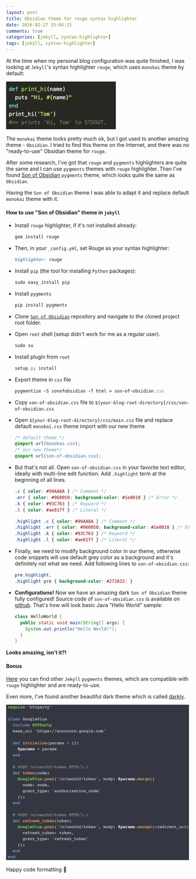 ```yaml
---
layout: post
title: Obsidian theme for rouge syntax highlighter
date: 2016-02-27 15:04:23
comments: true
categories: [jekyll, syntax-highlighter]		
tags: [jekyll, syntax-highlighter]
---
```


At the time when my personal blog configuration was quite finished, I was looking at `Jekyll`'s syntax highlighter `rouge`, which uses `monokai` theme by default:

<img src="/assets/2016/02/27/monokai.png" alt="Monokai code theme" style="width: 300px;"/>

The `monokai` theme looks pretty much ok, but I got used to another amazing theme - `Obsidian`. I tried to find this theme on the Internet, and there was no "ready-to-use" Obsidian theme for `rouge`.
<!--more-->

After some research, I've got that `rouge` and `pygments` highlighters are quite the same and I can use `pygments` themes with `rouge` highlighter.
Than I've found [Son of Obsidian](https://github.com/JevyZhu/son-of-obsidian) `pygments` theme, which looks quite the same as `Obsidian`.

Having the `Son of Obsidian` theme I was able to adapt it and replace default `monokai` theme with it.

#### **How to use "Son of Obsidian" theme in `jekyll`**

* Install `rouge` highlighter, if it's not installed already:

  ```ruby
  gem install rouge
  ```

* Then, in your `_config.yml`, set Rouge as your syntax highlighter:

  ```ruby
  highlighter: rouge
  ```
* Install `pip` (the tool for installing `Python` packages):

  ```ruby
  sudo easy_install pip
  ```
* Install `pygments`

  ```ruby
  pip install pygments
  ```
* Clone [`Son of Obsidian`](https://github.com/JevyZhu/son-of-obsidian) repository and navigate to the cloned project root folder.
* Open `root` shell (setup didn't work for me as a regular user).

  ```ruby
  sudo su
  ```
* Install plugin from `root`

  ```ruby
  setup.py install
  ```
* Export theme in `css` file

  ```ruby
  pygmentize -S sonofobsidian -f html > son-of-obsidian.css
  ```
* Copy `son-of-obsidian.css` file to `${your-blog-root-directory}/css/son-of-obsidian.css`
* Open `${your-blog-root-directory}/css/main.css` file and replace default `monokai.css` theme import with our new theme

  ```css
  /* default theme */
  @import url(monokai.css);
  /* our new theme*/
  @import url(son-of-obsidian.css);
  ```
* But that's not all. Open `son-of-obsidian.css` in your favorite text editor, ideally with multi-line edit function. Add `.highlight` term at the beginning of all lines.

  ```css
  .c { color: #99AA8A } /* Comment */
  .err { color: #960050; background-color: #1e0010 } /* Error */
  .k { color: #93C763 } /* Keyword */
  .l { color: #ae81ff } /* Literal */
  ```

  ```css
  .highlight .c { color: #99AA8A } /* Comment */
  .highlight .err { color: #960050; background-color: #1e0010 } /* Error */
  .highlight .k { color: #93C763 } /* Keyword */
  .highlight .l { color: #ae81ff } /* Literal */
  ```
* Finally, we need to modify background color in our theme, otherwise code snippets will use default grey color as a background and it's definitely not what we need. Add following lines to `son-of-obsidian.css`:

  ```css
  pre.highlight,
  .highlight pre { background-color: #272822; }
  ```
* **Configurations!** Now we have an amazing dark `Son of Obsidian` theme fully configured! Source code of `son-of-obsidian.css` is available on [github](https://github.com/vgaidarji/vgaidarji.github.io/blob/master/css/theme-son-of-obsidian.css). That's how will look basic Java "Hello World" sample:

  ```java
  class HelloWorld {
    public static void main(String[] args) {
      System.out.println("Hello World!");
    }
  }
  ```
**Looks amazing, isn't it?!**

#### **Bonus**

[Here](https://github.com/jwarby/jekyll-pygments-themes) you can find other `Jekyll` `pygments` themes, which are compatible with `rouge` highlighter and are ready-to-use.

Even more, I've found another beautiful dark theme which is called [darkly](http://sourcey.com/darkly-pygments-css-theme/).

<img src="/assets/2016/02/27/darkly.png" alt="Darkly code theme" style="width: 500px;"/>

Happy code formatting :tada:
